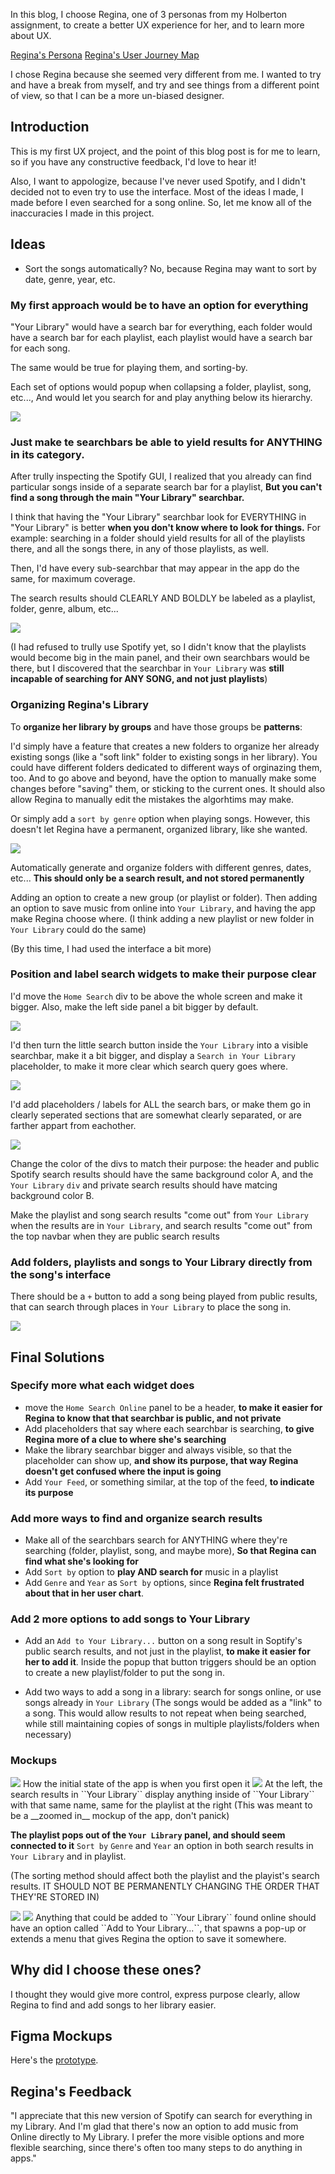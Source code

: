In this blog, I choose Regina, one of 3 personas from my Holberton assignment, to create a better UX experience for her, and to learn more about UX.

[Regina's Persona](https://s3.eu-west-3.amazonaws.com/hbtn.intranet/uploads/misc/2020/2/c7786afc216b3a98a651.pdf?X-Amz-Algorithm=AWS4-HMAC-SHA256&X-Amz-Credential=AKIA4MYA5JM5DUTZGMZG%2F20230912%2Feu-west-3%2Fs3%2Faws4_request&X-Amz-Date=20230912T190044Z&X-Amz-Expires=86400&X-Amz-SignedHeaders=host&X-Amz-Signature=2da63b72e0f996c73ca5b1ecac423098d31a59c3f1b30d846a30282b28cc891c)
[Regina's User Journey Map](https://s3.eu-west-3.amazonaws.com/hbtn.intranet/uploads/misc/2020/2/accd845a3edce3f3f311.pdf?X-Amz-Algorithm=AWS4-HMAC-SHA256&X-Amz-Credential=AKIA4MYA5JM5DUTZGMZG%2F20230912%2Feu-west-3%2Fs3%2Faws4_request&X-Amz-Date=20230912T190059Z&X-Amz-Expires=86400&X-Amz-SignedHeaders=host&X-Amz-Signature=ca6798041403175929ddc3a23a401d1e85ad3375b7ea950027d88952a7aab478)

I chose Regina because she seemed very different from me. I wanted to try and have a break from myself, and try and see things from a different point of view, so that I can be a more un-biased designer.

## Introduction
This is my first UX project, and the point of this blog post is for me to learn, so if you have any constructive feedback, I'd love to hear it!

Also, I want to appologize, because I've never used Spotify, and I didn't decided not to even try to use the interface. Most of the ideas I made, I made before I even searched for a song online. So, let me know all of the inaccuracies I made in this project.

## Ideas
- Sort the songs automatically?
    No, because Regina may want to sort by date, genre, year, etc.

### My first approach would be to have an option for everything

"Your Library" would have a search bar for everything, each folder would have a search bar for each playlist, each playlist would have a search bar for each song.

The same would be true for playing them, and sorting-by.

Each set of options would popup when collapsing a folder, playlist, song, etc..., And would let you search for and play anything below its hierarchy.

<img src="idea0.jpg">

### Just make te searchbars be able to yield results for ANYTHING in its category.
After trully inspecting the Spotify GUI, I realized that you already can find particular songs inside of a separate search bar for a playlist, **But you can't find a song through the main "Your Library" searchbar.**

I think that having the "Your Library" searchbar look for EVERYTHING in "Your Library" is better **when you don't know where to look for things.** For example: searching in a folder should yield results for all of the playlists there, and all the songs there, in any of those playlists, as well.

Then, I'd have every sub-searchbar that may appear in the app do the same, for maximum coverage.

The search results should CLEARLY AND BOLDLY be labeled as a playlist, folder, genre, album, etc...

<img src="idea1.jpg">

(I had refused to trully use Spotify yet, so I didn't know that the playlists would become big in the main panel, and their own searchbars would be there, but I discovered that the searchbar in ``Your Library`` was **still incapable of searching for ANY SONG, and not just playlists**)

### Organizing Regina's Library
To **organize her library by groups** and have those groups be **patterns**:

I'd simply have a feature that creates a new folders to organize her already existing songs (like a "soft link" folder to existing songs in her library). You could have different folders dedicated to different ways of orginazing them, too. And to go above and beyond, have the option to manually make some changes before "saving" them, or sticking to the current ones. It should also allow Regina to manually edit the mistakes the algorhtims may make.

Or simply add a ``sort by genre`` option when playing songs. However, this doesn't let Regina have a permanent, organized library, like she wanted.

<img src="idea2.jpg">

Automatically generate and organize folders with different genres, dates, etc... **This should only be a search result, and not stored permanently**

Adding an option to create a new group (or playlist or folder). Then adding an option to save music from online into ``Your Library``, and having the app make Regina choose where. (I think adding a new playlist or new folder in ``Your Library`` could do the same)

(By this time, I had used the interface a bit more)

### Position and label search widgets to make their purpose clear
I'd move the ``Home Search`` div to be above the whole screen and make it bigger. Also, make the left side panel a bit bigger by default.

<img src="idea4.jpg">

I'd then turn the little search button inside the ``Your Library`` into a visible searchbar, make it a bit bigger, and display a ``Search in Your Library`` placeholder, to make it more clear which search query goes where.

<img src="idea5.jpg">

I'd add placeholders / labels for ALL the search bars, or make them go in clearly seperated sections that are somewhat clearly separated, or are farther appart from eachother.

<img src="idea6.jpg">

Change the color of the divs to match their purpose: the header and public Spotify search results should have the same background color A, and the ``Your Library`` ``div`` and private search results should have matcing background color B.

Make the playlist and song search results "come out" from ``Your Library`` when the results are in ``Your Library``, and search results "come out" from the top navbar when they are public search results

### Add folders, playlists and songs to Your Library directly from the song's interface
There should be a ``+`` button to add a song being played from public results, that can search through places in ``Your Library`` to place the song in.

<img src="idea7.jpg">

## Final Solutions

### Specify more what each widget does
- move the ``Home Search Online`` panel to be a header, **to make it easier for Regina to know that that searchbar is public, and not private**
- Add placeholders that say where each searchbar is searching, **to give Regina more of a clue to where she's searching**
- Make the library searchbar bigger and always visible, so that the placeholder can show up, **and show its purpose, that way Regina doesn't get confused where the input is going**
- Add ``Your Feed``, or something similar, at the top of the feed, **to indicate its purpose**

### Add more ways to find and organize search results
- Make all of the searchbars search for ANYTHING where they're searching (folder, playlist, song, and maybe more), **So that Regina can find what she's looking for**
- Add ``Sort by`` option to **play AND search for** music in a playlist
- Add ``Genre`` and ``Year`` as ``Sort by`` options, since **Regina felt frustrated about that in her user chart**.

### Add 2 more options to add songs to Your Library
- Add an ``Add to Your Library...`` button on a song result in Soptify's public search results, and not just in the playlist, **to make it easier for her to add it**. Inside the popup that button triggers should be an option to create a new playlist/folder to put the song in.

- Add two ways to add a song in a library: search for songs online, or use songs already in ``Your Library`` (The songs would be added as a "link" to a song. This would allow results to not repeat when being searched, while still maintaining copies of songs in multiple playlists/folders when necessary)

### Mockups
<img src="chosen_idea_1.jpg">
How the initial state of the app is when you first open it
<img src="chosen_idea_3.jpg">
At the left, the search results in ``Your Library`` display anything inside of ``Your Library`` with that same name, same for the playlist at the right (This was meant to be a __zoomed in__ mockup of the app, don't panick)

**The playlist pops out of the ``Your Library`` panel, and should __seem__ connected to it**
<ing src="chosen_idea_0.jpg">
``Sort by`` ``Genre`` and ``Year`` an option in both search results in ``Your Library`` and in playlist.

(The sorting method should affect both the playlist and the playist's search results. IT SHOULD NOT BE PERMANENTLY CHANGING THE ORDER THAT THEY'RE STORED IN)

<img src="chosen_idea_4.jpg">
<img src="chosen_idea_5.jpg">
Anything that could be added to ``Your Library`` found online should have an option called ``Add to Your Library...``, that spawns a pop-up or extends a menu that gives Regina the option to save it somewhere.

## Why did I choose these ones?
I thought they would give more control, express purpose clearly, allow Regina to find and add songs to her library easier.

## Figma Mockups
Here's the [prototype](https://www.figma.com/file/qAa7DvyAHcFIZXxjQvdMpx/Spotify-(Copy)?type=design&node-id=615%3A141&mode=design&t=deZIyV7Zcdr3WKVv-1).

## Regina's Feedback
"I appreciate that this new version of Spotify can search for everything in my Library. And I'm glad that there's now an option to add music from Online directly to My Library. I prefer the more visible options and more flexible searching, since there's often too many steps to do anything in apps."
